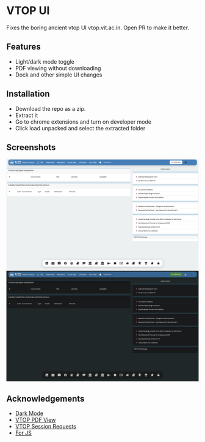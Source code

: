 
# VTOP UI

Fixes the boring ancient vtop UI vtop.vit.ac.in.
Open PR to make it better.




## Features

- Light/dark mode toggle
- PDF viewing without downloading
- Dock and other simple UI changes



## Installation

- Download the repo as a zip.
- Extract it
- Go to chrome extensions and turn on developer mode
- Click load unpacked and select the extracted folder


## Screenshots

![App Screenshot](https://github.com/m-rithik/VTOP-UI/blob/main/imgs/img1.png)
![App Screenshot](https://github.com/m-rithik/VTOP-UI/blob/main/imgs/img2.png)


## Acknowledgements

 - [Dark Mode ](https://github.com/darkreader/darkreader)
 - [VTOP PDF View](https://github.com/theg1239/VTOP-AutoOpen)
 - [VTOP Session Requests](https://github.com/theg1239/VTOP-activity)
 - [For JS](https://chat.com)
